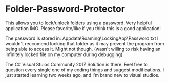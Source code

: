 # Folder-Password-Protector
This allows you to lock/unlock folders using a password. Very helpful application IMO. Please favorite/like if you think this is a good application!

The password is stored in: Appdata\Roaming\LockingApp\Password.txt
I wouldn't reccomend locking that folder as it may prevent the program from being able to access it. Might not though.
(wasn't willing to risk having an infinitely locked file on my computer during debugging)


The C# Visual Stuios Community 2017 Solution is there. Feel free to question every single one of my coding things and suggest modifications. I just started learning two weeks ago, and I'm brand new to visual studios.
